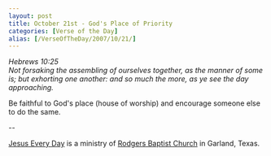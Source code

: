 ```yaml
---
layout: post
title: October 21st - God's Place of Priority
categories: [Verse of the Day]
alias: [/VerseOfTheDay/2007/10/21/]
---
```


_Hebrews 10:25  
Not forsaking the assembling of ourselves together, as the manner of
some is; but exhorting one another: and so much the more, as ye see
the day approaching._

Be faithful to God's place (house of worship) and encourage someone
else to do the same.

 --

<a href=http://jesuseveryday.net>Jesus Every Day</a> is a ministry of <a href=http://rodgersbaptist.net>Rodgers Baptist Church</a> in Garland, Texas.
